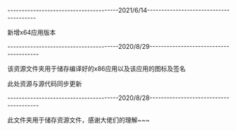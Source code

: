 ---------------------------------------2021/6/14---------------------------------------

新增x64应用版本

---------------------------------------2020/8/29---------------------------------------

该资源文件夹用于储存编译好的x86应用以及该应用的图标及签名

此处资源与源代码同步更新

---------------------------------------2020/8/28---------------------------------------

此文件夹用于储存资源文件，感谢大佬们的理解~~~
